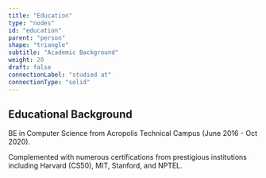 ```yaml
---
title: "Education"
type: "nodes"
id: "education"
parent: "person"
shape: "triangle"
subtitle: "Academic Background"
weight: 20
draft: false
connectionLabel: "studied at"
connectionType: "solid"
---
```


## Educational Background

BE in Computer Science from Acropolis Technical Campus (June 2016 - Oct 2020).

Complemented with numerous certifications from prestigious institutions including Harvard (CS50), MIT, Stanford, and NPTEL.